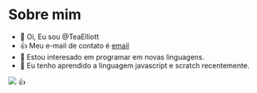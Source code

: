 # Sobre mim
- 👋 Oi, Eu sou @TeaElliott
- :+1: Meu e-mail de contato é [email](elivanio.soares@escola.pr.gov.br)
- 👀 Estou interesado em programar em novas linguagens.
- 🌱 Eu tenho aprendido a linguagem javascript e scratch recentemente.



<a href = "mailto:elivanio.soares@escola.pr.gov.br"><img src="https://img.shields.io/badge/Gmail-D14836?style=for-the-badge&logo=gmail&logoColor=white" target="_blank"></a>
:+1:
<!---
TeaElliott/TeaElliott is a ✨ special ✨ repository because its `README.md` (this file) appears on your GitHub profile.
You can click the Preview link to take a look at your changes.
--->
